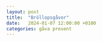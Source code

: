 ```yaml
---
layout: post
title:  "Bröllopsgåvor"
date:   2024-01-07 12:00:00 +0100
categories: gåva present
---
```


